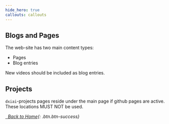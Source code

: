```yaml
---
hide_hero: true
callouts: callouts
---
```


## Blogs and Pages

The web-site has two main content types: 

- Pages
- Blog entries

New videos should be included as blog entries. 

## Projects

`dxiai`-projects pages reside under the main page if github pages are active. These locations MUST NOT be used. 

[<i class="fas fa-home"/> &nbsp; Back to Home](https://www.dxi.ai/tmppages/){: .btn.btn-success}
